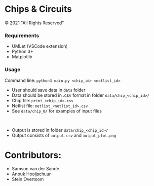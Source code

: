 # Chips & Circuits

© 2021 "All Rights Reserved"


### Requirements
* UMLet (VSCode extension)
* Python 3+
* Matplotlib


### Usage

Command line: `python3 main.py <chip_id> <netlist_id>`

* User should save data in `data` folder
* Data should be stored in .csv format in folder `data/chip_<chip_id>/`
* Chip file: `print_<chip_id>.csv`
* Netlist file: `netlist_<netlist_id>.csv`
* See `data/chip_0/` for examples of input files
<br>

* Output is stored in folder `data/chip_<chip_id>/`
* Output consists of `output.csv` and `output_plot.png`

# Contributors: 
* Samson van der Sande
* Anouk Hooijschuur
* Stein Overtoom 
